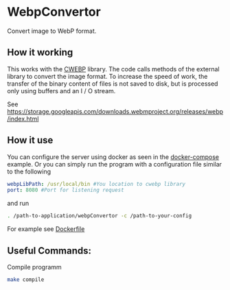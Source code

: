 WebpConvertor
==========================

Convert image to WebP format.

How it working
--------------------------

This works with the [CWEBP](https://developers.google.com/speed/webp/docs/cwebp) library. The code calls methods of the external library to convert the image format. To increase the speed of work, the transfer of the binary content of files is not saved to disk, but is processed only using buffers and an I / O stream.

See https://storage.googleapis.com/downloads.webmproject.org/releases/webp/index.html


How it use
--------------------------

You can configure the server using docker as seen in the [docker-compose](./docker-compose.yml) example.
Or you can simply run the program with a configuration file similar to the following

```yaml
webpLibPath: /usr/local/bin #You location to cwebp library
port: 8080 #Port for listening request
```

and run 

```bash
. /path-to-application/webpConvertor -c /path-to-your-config

```

For example see [Dockerfile](./Dockerfile)

Useful Commands:
--------------------------

Compile programm

```bash
make compile
```